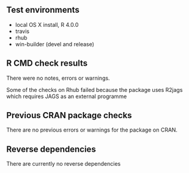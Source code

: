 ## Test environments
* local OS X install, R 4.0.0
* travis
* rhub
* win-builder (devel and release)

## R CMD check results
There were no notes, errors or warnings. 

Some of the checks on Rhub failed because the package uses R2jags which requires JAGS as an external programme

## Previous CRAN package checks
There are no previous errors or warnings for the package on CRAN.

## Reverse dependencies
There are currently no reverse dependencies